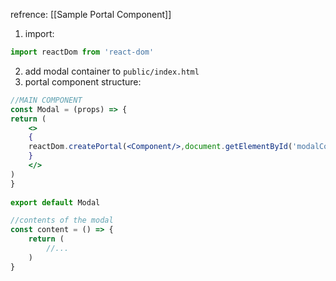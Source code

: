 refrence: [[Sample Portal Component]]

1. import:
```jsx
import reactDom from 'react-dom'
```

2. add modal container to `public/index.html`
3. portal component structure:
```jsx
//MAIN COMPONENT
const Modal = (props) => {
return (
	<>
	{
	reactDom.createPortal(<Component/>,document.getElementById('modalContainer'))
	}
	</>
)
}
  
export default Modal
```
```jsx
//contents of the modal
const content = () => {
	return (
		//...
	)
}
```